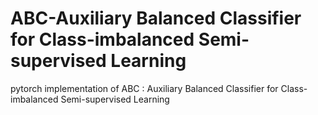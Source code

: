 # ABC-Auxiliary Balanced Classifier for Class-imbalanced Semi-supervised Learning
pytorch implementation of ABC : Auxiliary Balanced Classifier for Class-imbalanced Semi-supervised Learning
